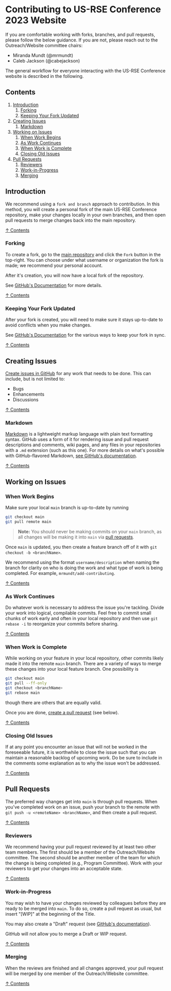 # Contributing to US-RSE Conference 2023 Website

If you are comfortable working with forks, branches, and pull requests, please
follow the below guidance. If you are not, please reach out to the Outreach/Website
committee chairs:

- Miranda Mundt (@mrmundt)
- Caleb Jackson (@cabejackson)

The general workflow for everyone interacting with the US-RSE Conference website
is described in the following.

## Contents

1. [Introduction](#introduction)
   1. [Forking](#forking)
   1. [Keeping Your Fork Updated](#keeping-your-fork-updated)
1. [Creating Issues](#creating-issues)
   1. [Markdown](#markdown)
1. [Working on Issues](#working-on-issues)
   1. [When Work Begins](#when-work-begins)
   1. [As Work Continues](#as-work-continues)
   1. [When Work is Complete](#when-work-is-complete)
   1. [Closing Old Issues](#closing-old-issues)
1. [Pull Requests](#pull-requests)
   1. [Reviewers](#reviewers)
   1. [Work-in-Progress](#work-in-progress)
   1. [Merging](#merging)

## Introduction

We recommend using a `fork and branch` approach to contribution. In this method,
you will create a personal fork of the main US-RSE Conference repository,
make your changes locally in your own branches, and then open pull
requests to merge changes back into the main repository.

[↑ Contents](#contents)

### Forking

To create a fork, go to the [main repository](https://github.com/USRSE/usrse23)
and click the `Fork` button in the top-right. You can choose under what username
or organization the fork is made; we recommend your personal account.

After it's creation, you will now have a local fork of the repository.

See [GitHub's Documentation](https://docs.github.com/en/get-started/quickstart/fork-a-repo)
for more details.

[↑ Contents](#contents)

### Keeping Your Fork Updated

After your fork is created, you will need to make sure it stays up-to-date to
avoid conflicts when you make changes.

See [GitHub's Documentation](https://docs.github.com/en/pull-requests/collaborating-with-pull-requests/working-with-forks/syncing-a-fork)
for the various ways to keep your fork in sync.

[↑ Contents](#contents)

## Creating Issues

[Create issues in GitHub](https://github.com/USRSE/usrse23/issues)
for any work that needs to be done. This can include, but is not limited to:

- Bugs
- Enhancements
- Discussions

[↑ Contents](#contents)


### Markdown

[Markdown](https://en.wikipedia.org/wiki/Markdown) is a lightweight markup
language with plain text formatting syntax.  GitHub uses a form of it for
rendering issue and pull request descriptions and comments, wiki pages, and
any files in your repositories with a `.md` extension (such as this one).  For
more details on what's possible with GitHub-flavored Markdown, [see GitHub's
documentation](https://docs.github.com/en/get-started/writing-on-github/getting-started-with-writing-and-formatting-on-github/basic-writing-and-formatting-syntax).

[↑ Contents](#contents)


## Working on Issues

### When Work Begins

Make sure your local `main` branch is up-to-date by running

```bash
git checkout main
git pull remote main
```

> **Note:**  You should never be making commits on your `main` branch, as
> all changes will be making it into `main` via [pull requests](#pull-requests).

Once `main` is updated, you then create a feature branch off of it with `git
checkout -b <branchName>`.  

We recommend using the format `username/description` when naming the branch
for clarity on who is doing the work and what type of work is being completed.
For example, `mrmundt/add-contributing`.

[↑ Contents](#contents)


### As Work Continues

Do whatever work is necessary to address the issue you're tackling.  Divide your
work into logical, compilable commits.  Feel free to commit small chunks of
work early and often in your local repository and then use `git rebase -i` to
reorganize your commits before sharing.

[↑ Contents](#contents)


### When Work is Complete

While working on your feature in your local repository, other commits likely
made it into the remote `main` branch.  There are a variety of ways to merge
these changes into your local feature branch.  One possibility is

```bash
git checkout main
git pull --ff-only
git checkout <branchName>
git rebase main
```

though there are others that are equally valid.

Once you are done, [create a pull request](#pull-requests) (see below).

[↑ Contents](#contents)

### Closing Old Issues

If at any point you encounter an issue that will not be worked in the
foreseeable future, it is worthwhile to close the issue such that you can
maintain a reasonable backlog of upcoming work.  Do be sure to include in the
comments some explanation as to why the issue won't be addressed.

[↑ Contents](#contents)



## Pull Requests

The preferred way changes get into `main` is through pull requests.  When you've
completed work on an issue, push your branch to the remote with `git push -u
<remoteName> <branchName>`, and then create a pull request.

[↑ Contents](#contents)

### Reviewers

We recommend having your pull request reviewed by at least two other team
members. The first should be a member of the Outreach/Website committee.
The second should be another member of the team for which the change is being
completed (e.g., Program Committee). Work with your reviewers to get your
changes into an acceptable
state.

[↑ Contents](#contents)

### Work-in-Progress

You may wish to have your changes reviewed by colleagues before they are ready
to be merged into `main`.  To do so, create a pull request as usual, but
insert "[WIP]" at the beginning of the Title.

You may also create a "Draft" request (see [GitHub's documentation](https://docs.github.com/en/pull-requests/collaborating-with-pull-requests/proposing-changes-to-your-work-with-pull-requests/about-pull-requests#draft-pull-requests)).

GitHub will not allow you to merge a Draft or WIP request.

[↑ Contents](#contents)


### Merging

When the reviews are finished and all changes approved, your pull request will
be merged by one member of the Outreach/Website committee.

[↑ Contents](#contents)

